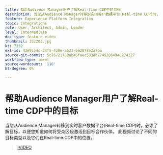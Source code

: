 ```yaml
---
title: 帮助Audience Manager用户了解Real-time CDP中的目标
description: 当您从Audience Manager转移到实时客户数据平台(Real-time CDP)时，必须了解目标，以便您知道如何将受众区段激活到目标合作伙伴。 此视频讨论了不同的目标类型以及它们在Real-time CDP中的位置。
feature: Experience Platform Integration
topic: Integrations
role: User, Architect, Admin, Leader
level: Intermediate
doc-type: feature video
thumbnail: 332203.jpg
kt: 7352
exl-id: 43e9c54c-24f5-430e-a633-6e2878e2a7ba
source-git-commit: 5c76721780ab46faec503db774928649e8274327
workflow-type: tm+mt
source-wordcount: '116'
ht-degree: 0%

---
```


# 帮助Audience Manager用户了解Real-time CDP中的目标

当您从Audience Manager转移到实时客户数据平台(Real-time CDP)时，必须了解目标，以便您知道如何将受众区段激活到目标合作伙伴。 此视频讨论了不同的目标类型以及它们在Real-time CDP中的位置。

>[!VIDEO](https://video.tv.adobe.com/v/3410882/?quality=12&learn=on&captions=chi_hans)
